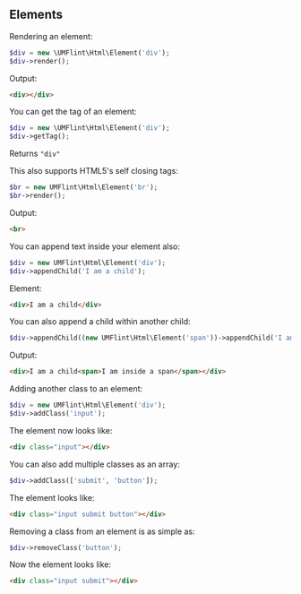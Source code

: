 ## Elements

Rendering an element:
```php
$div = new \UMFlint\Html\Element('div');
$div->render();
```

Output:
```html
<div></div>
```

You can get the tag of an element:
```php
$div = new \UMFlint\Html\Element('div');
$div->getTag();
```

Returns `"div"`

This also supports HTML5's self closing tags:
```php
$br = new UMFlint\Html\Element('br');
$br->render();
```

Output:
```html
<br>
```

You can append text inside your element also:
```php
$div = new UMFlint\Html\Element('div');
$div->appendChild('I am a child');
```

Element:
```html
<div>I am a child</div>
```

You can also append a child within another child:
```php
$div->appendChild((new UMFlint\Html\Element('span'))->appendChild('I am inside a span'));
```

Output:
```html
<div>I am a child<span>I am inside a span</span></div>
```

Adding another class to an element:
```php
$div = new UMFlint\Html\Element('div');
$div->addClass('input');
```

The element now looks like:
```html
<div class="input"></div>
```

You can also add multiple classes as an array:
```php
$div->addClass(['submit', 'button']);
```

The element looks like:
```html
<div class="input submit button"></div>
```

Removing a class from an element is as simple as:
```php
$div->removeClass('button');
```

Now the element looks like:
```html
<div class="input submit"></div>
```

